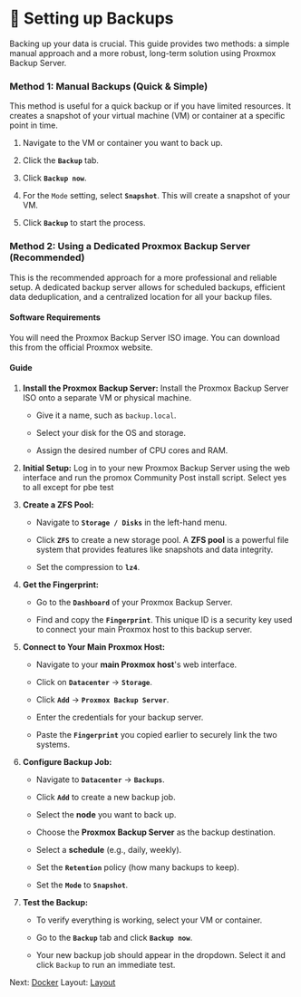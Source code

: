 # 🔄 Setting up Backups

Backing up your data is crucial. This guide provides two methods: a simple manual approach and a more robust, long-term solution using Proxmox Backup Server.

### **Method 1: Manual Backups (Quick & Simple)**

This method is useful for a quick backup or if you have limited resources. It creates a snapshot of your virtual machine (VM) or container at a specific point in time.

1. Navigate to the VM or container you want to back up.

2. Click the **`Backup`** tab.

3. Click **`Backup now`**.

4. For the `Mode` setting, select **`Snapshot`**. This will create a snapshot of your VM.

5. Click **`Backup`** to start the process.

### **Method 2: Using a Dedicated Proxmox Backup Server (Recommended)**

This is the recommended approach for a more professional and reliable setup. A dedicated backup server allows for scheduled backups, efficient data deduplication, and a centralized location for all your backup files.

#### **Software Requirements**

You will need the Proxmox Backup Server ISO image. You can download this from the official Proxmox website.

#### **Guide**

1. **Install the Proxmox Backup Server:** Install the Proxmox Backup Server ISO onto a separate VM or physical machine.

   * Give it a name, such as `backup.local`.

   * Select your disk for the OS and storage.

   * Assign the desired number of CPU cores and RAM.

2. **Initial Setup:** Log in to your new Proxmox Backup Server using the web interface and run the promox Community Post install script. Select yes to all except for pbe test

3. **Create a ZFS Pool:**

   * Navigate to **`Storage / Disks`** in the left-hand menu.

   * Click **`ZFS`** to create a new storage pool. A **ZFS pool** is a powerful file system that provides features like snapshots and data integrity.

   * Set the compression to **`lz4`**.

4. **Get the Fingerprint:**

   * Go to the **`Dashboard`** of your Proxmox Backup Server.

   * Find and copy the **`Fingerprint`**. This unique ID is a security key used to connect your main Proxmox host to this backup server.

5. **Connect to Your Main Proxmox Host:**

   * Navigate to your **main Proxmox host**'s web interface.

   * Click on **`Datacenter`** -> **`Storage`**.

   * Click **`Add`** -> **`Proxmox Backup Server`**.

   * Enter the credentials for your backup server.

   * Paste the **`Fingerprint`** you copied earlier to securely link the two systems.

6. **Configure Backup Job:**

   * Navigate to **`Datacenter`** -> **`Backups`**.

   * Click **`Add`** to create a new backup job.

   * Select the **node** you want to back up.

   * Choose the **Proxmox Backup Server** as the backup destination.

   * Select a **schedule** (e.g., daily, weekly).

   * Set the **`Retention`** policy (how many backups to keep).

   * Set the **`Mode`** to **`Snapshot`**.

7. **Test the Backup:**

   * To verify everything is working, select your VM or container.

   * Go to the **`Backup`** tab and click **`Backup now`**.

   * Your new backup job should appear in the dropdown. Select it and click `Backup` to run an immediate test.
  
  Next: [Docker](../Docker)
  Layout: [Layout](../Layout)


